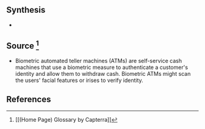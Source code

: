 ## Synthesis
- 
## Source [^1]
- Biometric automated teller machines (ATMs) are self-service cash machines that use a biometric measure to authenticate a customer's identity and allow them to withdraw cash. Biometric ATMs might scan the users' facial features or irises to verify identity.
## References

[^1]: [[(Home Page) Glossary by Capterra]]
